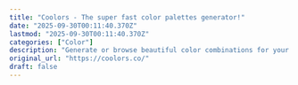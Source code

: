 ```yaml
---
title: "Coolors - The super fast color palettes generator!"
date: "2025-09-30T00:11:40.370Z"
lastmod: "2025-09-30T00:11:40.370Z"
categories: ["Color"]
description: "Generate or browse beautiful color combinations for your designs."
original_url: "https://coolors.co/"
draft: false
---
```

